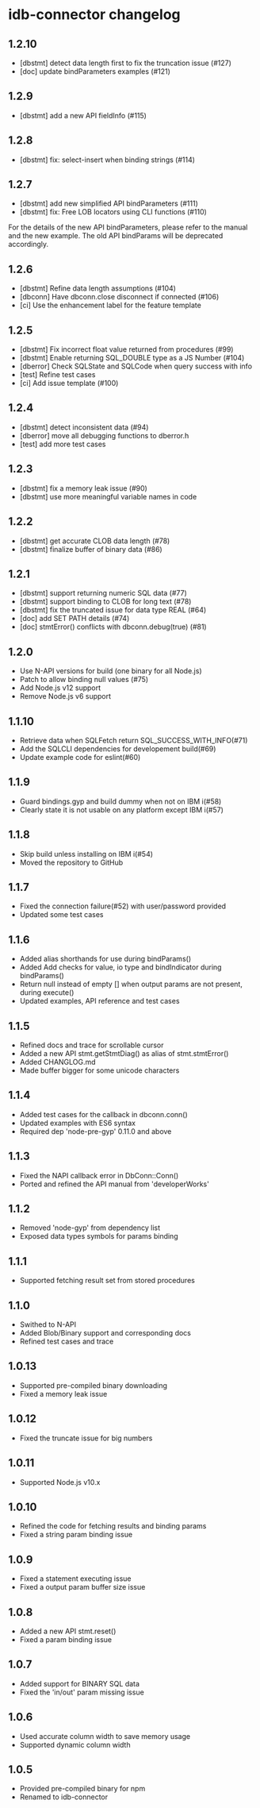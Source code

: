 # idb-connector changelog
## 1.2.10
- [dbstmt] detect data length first to fix the truncation issue (#127)
- [doc] update bindParameters examples (#121)

## 1.2.9
- [dbstmt] add a new API fieldInfo (#115)

## 1.2.8
- [dbstmt] fix: select-insert when binding strings (#114)

## 1.2.7
- [dbstmt] add new simplified API bindParameters (#111)
- [dbstmt] fix: Free LOB locators using CLI functions (#110)

For the details of the new API bindParameters, please refer to the manual and the new example.
The old API bindParams will be deprecated accordingly.

## 1.2.6
- [dbstmt] Refine data length assumptions (#104)
- [dbconn] Have dbconn.close disconnect if connected (#106)
- [ci] Use the enhancement label for the feature template

## 1.2.5
- [dbstmt] Fix incorrect float value returned from procedures (#99)
- [dbstmt] Enable returning SQL_DOUBLE type as a JS Number (#104)
- [dberror] Check SQLState and SQLCode when query success with info
- [test] Refine test cases
- [ci] Add issue template (#100)

## 1.2.4
- [dbstmt] detect inconsistent data (#94)
- [dberror] move all debugging functions to dberror.h
- [test] add more test cases

## 1.2.3
- [dbstmt] fix a memory leak issue (#90)
- [dbstmt] use more meaningful variable names in code

## 1.2.2
- [dbstmt] get accurate CLOB data length (#78)
- [dbstmt] finalize buffer of binary data (#86)

## 1.2.1
- [dbstmt] support returning numeric SQL data (#77)
- [dbstmt] support binding to CLOB for long text (#78)
- [dbstmt] fix the truncated issue for data type REAL (#64)
- [doc] add SET PATH details (#74)
- [doc] stmtError() conflicts with dbconn.debug(true) (#81)

## 1.2.0
- Use N-API versions for build (one binary for all Node.js)
- Patch to allow binding null values (#75)
- Add Node.js v12 support
- Remove Node.js v6 support

## 1.1.10

- Retrieve data when SQLFetch return SQL_SUCCESS_WITH_INFO(#71)
- Add the SQLCLI dependencies for developement build(#69)
- Update example code for eslint(#60)

## 1.1.9

- Guard bindings.gyp and build dummy when not on IBM i(#58)
- Clearly state it is not usable on any platform except IBM i(#57)

## 1.1.8

- Skip build unless installing on IBM i(#54)
- Moved the repository to GitHub

## 1.1.7

- Fixed the connection failure(#52) with user/password provided
- Updated some test cases

## 1.1.6

- Added alias shorthands for use during bindParams()
- Added Add checks for value, io type and bindIndicator during bindParams()
- Return null instead of empty [] when output params are not present, during execute()
- Updated examples, API reference and test cases

## 1.1.5

- Refined docs and trace for scrollable cursor
- Added a new API stmt.getStmtDiag() as alias of stmt.stmtError()
- Added CHANGLOG.md
- Made buffer bigger for some unicode characters

## 1.1.4

- Added test cases for the callback in dbconn.conn()
- Updated examples with ES6 syntax
- Required dep 'node-pre-gyp' 0.11.0 and above

## 1.1.3

- Fixed the NAPI callback error in DbConn::Conn()
- Ported and refined the API manual from 'developerWorks'

## 1.1.2

- Removed 'node-gyp' from dependency list
- Exposed data types symbols for params binding

## 1.1.1

- Supported fetching result set from stored procedures

## 1.1.0

- Swithed to N-API
- Added Blob/Binary support and corresponding docs
- Refined test cases and trace

## 1.0.13

- Supported pre-compiled binary downloading
- Fixed a memory leak issue

## 1.0.12

- Fixed the truncate issue for big numbers

## 1.0.11

- Supported Node.js v10.x

## 1.0.10

- Refined the code for fetching results and binding params
- Fixed a string param binding issue

## 1.0.9

- Fixed a statement executing issue
- Fixed a output param buffer size issue

## 1.0.8

- Added a new API stmt.reset()
- Fixed a param binding issue

## 1.0.7

- Added support for BINARY SQL data
- Fixed the 'in/out' param missing issue

## 1.0.6

- Used accurate column width to save memory usage
- Supported dynamic column width

## 1.0.5

- Provided pre-compiled binary for npm
- Renamed to idb-connector
